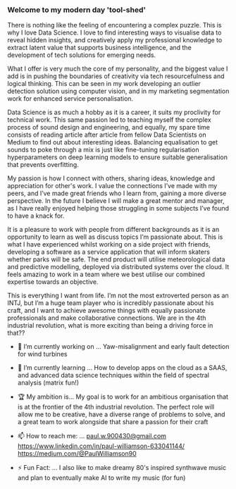 ### Welcome to my modern day 'tool-shed'

There is nothing like the feeling of encountering a complex puzzle. This is why I love Data Science. I love to find interesting ways to visualise data to reveal hidden insights, and creatively apply my professional knowledge to extract latent value that supports business intelligence, and the development of tech solutions for emerging needs. 

What I offer is very much the core of my personality, and the biggest value I add is in pushing the boundaries of creativity via tech resourcefulness and logical thinking. This can be seen in my work developing an outlier detection solution using computer vision, and in my marketing segmentation work for enhanced service personalisation. 

Data Science is as much a hobby as it is a career, it suits my proclivity for technical work. This same passion led to teaching myself the complex process of sound design and engineering, and equally, my spare time consists of reading article after article from fellow Data Scientists on Medium to find out about interesting ideas. Balancing equalisation to get sounds to poke through a mix is just like fine-tuning regularisation hyperparameters on deep learning models to ensure suitable generalisation that prevents overfitting. 

My passion is how I connect with others, sharing ideas, knowledge and appreciation for other's work. I value the connections I’ve made with my peers, and I’ve made great friends who I learn from, gaining a more diverse perspective. In the future I believe I will make a great mentor and manager, as I have really enjoyed helping those struggling in some subjects I’ve found to have a knack for. 

It is a pleasure to work with people from different backgrounds as it is an opportunity to learn as well as discuss topics I’m passionate about. This is what I have experienced whilst working on a side project with friends, developing a software as a service application that will inform skaters whether parks will be safe. The end product will utilise meteorological data and predictive modelling, deployed via distributed systems over the cloud. It feels amazing to work in a team where we best utilise our combined expertise towards an objective. 

This is everything I want from life. I’m not the most extroverted person as an INTJ, but I’m a huge team player who is incredibly passionate about his craft, and I want to achieve awesome things with equally passionate professionals and make collaborative connections. We are in the 4th industrial revolution, what is more exciting than being a driving force in that?? 

- 🔭 I’m currently working on ...
Yaw-misalignment and early fault detection for wind turbines

- 🌱 I’m currently learning ...
How to develop apps on the cloud as a SAAS, and advanced data science techniques within the field of spectral analysis (matrix fun!)

- 🏆 My ambition is...
My goal is to work for an ambitious organisation that is at the frontier of the 4th industrial revolution. The perfect role will allow me to be creative, have a diverse range of problems to solve, and a great team to work alongside that share a passion for their craft

- 📫 How to reach me: ...
paul.w.900430@gmail.com
https://www.linkedin.com/in/paul-williamson-633041144/
https://medium.com/@PaulWilliamson90

- ⚡ Fun Fact: ...
I also like to make dreamy 80's inspired synthwave music and plan to eventually make AI to write my music (for fun)
